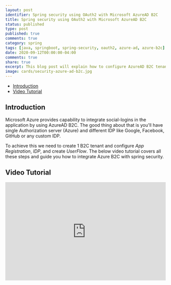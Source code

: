 ```yaml
---
layout: post
identifier: Spring security using OAuth2 with Microsoft AzureAD B2C
title: Spring security using OAuth2 with Microsoft AzureAD B2C
status: published
type: post
published: true
comments: true
category: spring
tags: [java, springboot, spring-security, oauth2, azure-ad, azure-b2c]
date: 2020-09-12T00:00:00-04:00
comments: true
share: true
excerpt: This blog post will explain how to configure AzureAD B2C tenant and integrate the same with Spring-Security OAuth2. 
image: cards/security-azure-ad-b2c.jpg
---
```

<style>
.videoWrapper {
    position: relative;
    padding-bottom: 56.25%; /* 16:9 */
    padding-top: 25px;
    height: 0;
}
.videoWrapper iframe {
    position: absolute;
    top: 0;
    left: 0;
    width: 100%;
    height: 100%;
}
</style>

* [Introduction](#intro)
* [Video Tutorial](#tutorial)

## Introduction <a name="intro"></a>
Microsoft Azure provides capability to integrate social-logins in the application by using AzureAD B2C. 
 The good thing about that is you'll have single Authorization server (Azure) and different IDP like Google, Facebook, GitHub or any custom IDP.

To achieve this we need to create 1 B2C tenant and configure *App Registration*, *IDP*, and create *UserFlow*. The below video tutorial covers all these 
steps and guide you how to integrate Azure B2C with spring security.  


## Video Tutorial <a name="tutorial"></a>
<div class="videoWrapper">
    <iframe width="560" height="315" src="https://www.youtube.com/embed/z6ZbYZQyaco" frameborder="0" allow="accelerometer; autoplay; encrypted-media; gyroscope; picture-in-picture" allowfullscreen></iframe>
</div>
